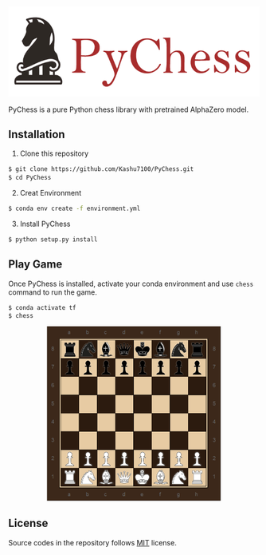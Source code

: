 <p align="center">
  <img src="assets/logo.png"/>
</p>

PyChess is a pure Python chess library with pretrained AlphaZero model. 

## Installation 
1) Clone this repository
```bash
$ git clone https://github.com/Kashu7100/PyChess.git
$ cd PyChess
```
2) Creat Environment
```bash
$ conda env create -f environment.yml
```
3) Install PyChess
```bash
$ python setup.py install
```

## Play Game
Once PyChess is installed, activate your conda environment and use `chess` command to run the game.

```
$ conda activate tf
$ chess
```

<p align="center">
  <img src="assets/chess.PNG" width="350" height="350"/>
</p>

## License

Source codes in the repository follows [MIT](http://www.opensource.org/licenses/MIT) license.
